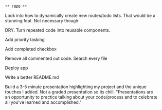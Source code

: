 `** TODO **`

<!-- Add todos too quick doesn't allow them to be deleted for some reason. This might be fixed. -->

<!-- On horizontal mobile view, deleting todos jumps the page to the top for some reason -->

Look into how to dynamically create new routes/todo lists. That would be a stunning feat. Not necessary though

DRY. Turn repeated code into reusable components.

Add priority tasking

Add completed checkbox

Remove all commented out code. Search every file

Deploy app

Write a better README.md

Build a 3-5 minute presentation highlighting my project and the unique touches I added. Not a graded presentation so its chill. "Presentations are an opportunity to practice talking about your code/process and to celebrate all you've learned and accomplished."

<!-- The variable isReverse stays in it's direction when choosing a new sort pattern. Fix this to make it ascending when switching to new sort pattern. -->

<!-- Move API requests to their own file -->

<!-- Make accessible with tab index and aria read and aria hidden when not visible -->

<!-- Organize files by Component, style, and functions? All in larger component files? -->

<!-- Add comments to complex functions only -->

<!-- Make the delete button actually delete the item in the airtable app -->

<!-- Add different sort buttons -->

<!-- Sort by created time -->

<!-- Add an up or down arrow on the sort buttons -->

<!-- Add a down chevron instead of a colon after "Sort by" -->

<!-- Or make a dropdown list for sorting options -->

<!-- When you add a todo, make it auto sort -->

<!-- Have the sort type remembered in the local storage or have default sort be Created By date -->

<!-- Give a smaller scale when you click a button or sort type -->

<!-- Add Prop Types to the TodoContainer.jsx -->
